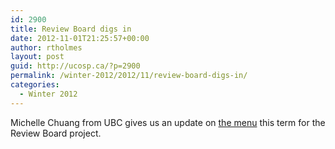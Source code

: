 ```yaml
---
id: 2900
title: Review Board digs in
date: 2012-11-01T21:25:57+00:00
author: rtholmes
layout: post
guid: http://ucosp.ca/?p=2900
permalink: /winter-2012/2012/11/review-board-digs-in/
categories:
  - Winter 2012
---
```

Michelle Chuang from UBC gives us an update on [the menu](https://reviewboardstudents.wordpress.com/2012/10/31/ucosp-blog-post-october-30-2012/) this term for the Review Board project.